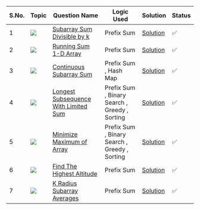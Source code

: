 S.No. | Topic | Question Name | Logic Used | Solution | Status |
------|---------------|------------|-------|------|------|
1 | ![](https://img.shields.io/badge/Prefix-Sum-f0772b?style=for-the-badge&logo=array&logoColor=black) | [Subarray Sum Divisible by k](https://leetcode.com/problems/subarray-sums-divisible-by-k/) | Prefix Sum | [Solution](https://github.com/himanshugupta09/LEETCODE_SOLUTIONS/blob/main/Prefix%20Sum/Subarray_sum_divisible_by_K.cpp) | ✅ |
2 | ![](https://img.shields.io/badge/Prefix-Sum-f0772b?style=for-the-badge&logo=array&logoColor=black) | [Running Sum 1-D Array](https://leetcode.com/problems/running-sum-of-1d-array/) | Prefix Sum | [Solution](https://github.com/himanshugupta09/LEETCODE_SOLUTIONS/blob/main/Prefix%20Sum/running-sum-of-1d-array.cpp) | ✅ |
3 | ![](https://img.shields.io/badge/Prefix-Sum-f0772b?style=for-the-badge&logo=array&logoColor=black) | [Continuous Subarray Sum](https://leetcode.com/problems/continuous-subarray-sum/) | Prefix Sum , Hash Map | [Solution](https://github.com/himanshugupta09/LEETCODE_SOLUTIONS/blob/main/Prefix%20Sum/continuous-subarray-sum.cpp) | ✅ |
4 | ![](https://img.shields.io/badge/Prefix-Sum-f0772b?style=for-the-badge&logo=array&logoColor=black) | [Longest Subsequence With Limited Sum](https://leetcode.com/problems/longest-subsequence-with-limited-sum/description/) | Prefix Sum , Binary Search , Greedy , Sorting | [Solution](https://github.com/himanshugupta09/LEETCODE_SOLUTIONS/blob/main/Prefix%20Sum/longest-subsequence-with-limited-sum.cpp) | ✅ |
5 | ![](https://img.shields.io/badge/Prefix-Sum-f0772b?style=for-the-badge&logo=array&logoColor=black) | [Minimize Maximum of Array](https://leetcode.com/problems/minimize-maximum-of-array/description/) | Prefix Sum , Binary Search , Greedy , Sorting | [Solution](https://github.com/himanshugupta09/LEETCODE_SOLUTIONS/blob/main/Prefix%20Sum/minimize-maximum-of-array.cpp) | ✅ |
6 | ![](https://img.shields.io/badge/Prefix-Sum-f0772b?style=for-the-badge&logo=array&logoColor=black) | [Find The Highest Altitude](https://leetcode.com/problems/find-the-highest-altitude/description/) | Prefix Sum  | [Solution](https://github.com/himanshugupta09/LEETCODE_SOLUTIONS/blob/main/Prefix%20Sum/find-the-highest-altitude.cpp) | ✅ |
7 | ![](https://img.shields.io/badge/Prefix-Sum-f0772b?style=for-the-badge&logo=array&logoColor=black) | [K Radius Subarray Averages](https://leetcode.com/problems/k-radius-subarray-averages/description/) | Prefix Sum  | [Solution](https://github.com/himanshugupta09/LEETCODE_SOLUTIONS/blob/main/Prefix%20Sum/k-radius-subarray-averages.cpp) | ✅ |





















